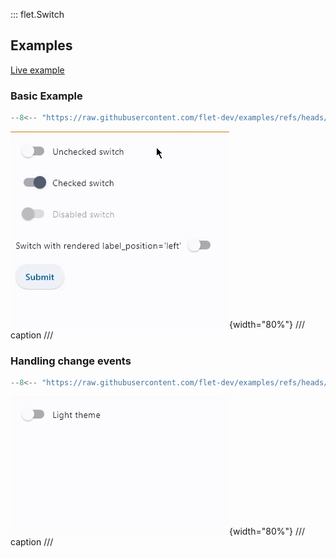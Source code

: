 ::: flet.Switch

## Examples

[Live example](https://flet-controls-gallery.fly.dev/input/switch)

### Basic Example

```python
--8<-- "https://raw.githubusercontent.com/flet-dev/examples/refs/heads/v1-docs/python/controls/switch/basic.py"
```

![basic](https://raw.githubusercontent.com/flet-dev/examples/v1-docs/python/controls/switch/media/basic.gif){width="80%"}
/// caption
///

### Handling change events

```python
--8<-- "https://raw.githubusercontent.com/flet-dev/examples/refs/heads/v1-docs/python/controls/switch/handling-events.py"
```

![handling-events](https://raw.githubusercontent.com/flet-dev/examples/v1-docs/python/controls/switch/media/handling-events.gif){width="80%"}
/// caption
///
